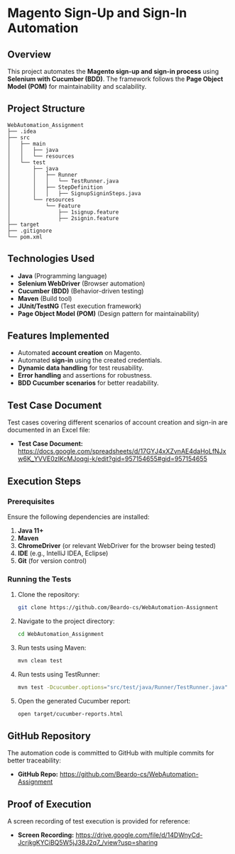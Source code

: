 # Magento Sign-Up and Sign-In Automation

## Overview
This project automates the **Magento sign-up and sign-in process** using **Selenium with Cucumber (BDD)**. The framework follows the **Page Object Model (POM)** for maintainability and scalability.

## Project Structure
```
WebAutomation_Assignment
├── .idea
├── src
│   ├── main
│   │   ├── java
│   │   └── resources
│   └── test
│       ├── java
│       │   ├── Runner
│       │   │   └── TestRunner.java
│       │   ├── StepDefinition
│       │   │   ├── SignupSigninSteps.java
│       └── resources
│           └── Feature
│               ├── 1signup.feature
│               ├── 2signin.feature
├── target
├── .gitignore
└── pom.xml
```

## Technologies Used
- **Java** (Programming language)
- **Selenium WebDriver** (Browser automation)
- **Cucumber (BDD)** (Behavior-driven testing)
- **Maven** (Build tool)
- **JUnit/TestNG** (Test execution framework)
- **Page Object Model (POM)** (Design pattern for maintainability)

## Features Implemented
- Automated **account creation** on Magento.
- Automated **sign-in** using the created credentials.
- **Dynamic data handling** for test reusability.
- **Error handling** and assertions for robustness.
- **BDD Cucumber scenarios** for better readability.

## Test Case Document
Test cases covering different scenarios of account creation and sign-in are documented in an Excel file:
- **Test Case Document:** https://docs.google.com/spreadsheets/d/17GYJ4xXZvnAE4daHoLfNJxw6K_YVVE0zIKcMJoqgj-k/edit?gid=957154655#gid=957154655

## Execution Steps
### Prerequisites
Ensure the following dependencies are installed:
1. **Java 11+**
2. **Maven**
3. **ChromeDriver** (or relevant WebDriver for the browser being tested)
4. **IDE** (e.g., IntelliJ IDEA, Eclipse)
5. **Git** (for version control)

### Running the Tests
1. Clone the repository:
   ```sh
   git clone https://github.com/Beardo-cs/WebAutomation-Assignment
   ```
2. Navigate to the project directory:
   ```sh
   cd WebAutomation_Assignment
   ```
3. Run tests using Maven:
   ```sh
   mvn clean test
   ```
4. Run tests using TestRunner:
   ```sh
   mvn test -Dcucumber.options="src/test/java/Runner/TestRunner.java"
   ```
5. Open the generated Cucumber report:
   ```sh
   open target/cucumber-reports.html
   ```

## GitHub Repository
The automation code is committed to GitHub with multiple commits for better traceability:
- **GitHub Repo:** https://github.com/Beardo-cs/WebAutomation-Assignment

## Proof of Execution
A screen recording of test execution is provided for reference:
- **Screen Recording:** https://drive.google.com/file/d/14DWnyCd-JcrjkgKYCiBQ5W5jJ38J2q7_/view?usp=sharing
